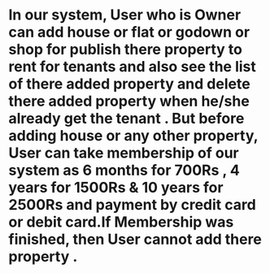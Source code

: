 # In our system, User who is Owner can add house or flat or godown or shop for publish there property to rent for tenants and also see the list of there added property and  delete there added property when he/she already get the tenant . But before adding house or any other property, User can take membership of our system as 6 months for 700Rs , 4 years for 1500Rs & 10 years for 2500Rs and payment by credit card or debit card.If Membership was finished, then User cannot add there property .
